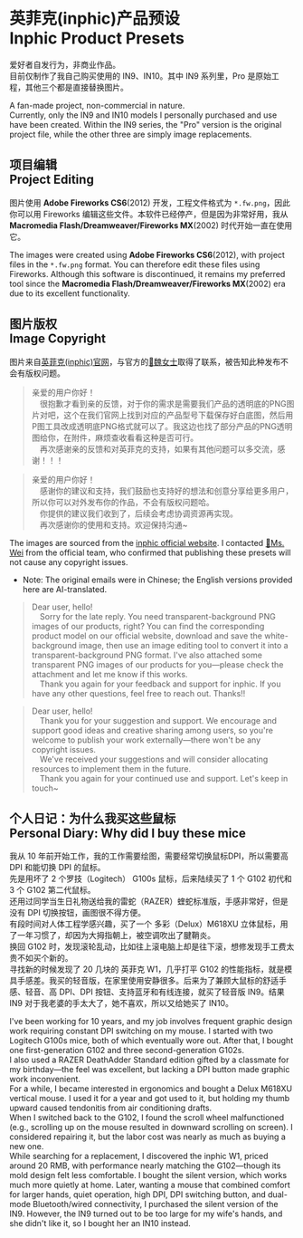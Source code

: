 # 英菲克(inphic)产品预设<br>Inphic Product Presets
爱好者自发行为，非商业作品。  
目前仅制作了我自己购买使用的 IN9、IN10。其中 IN9 系列里，Pro 是原始工程，其他三个都是直接替换图片。

A fan-made project, non-commercial in nature.  
Currently, only the IN9 and IN10 models I personally purchased and use have been created. Within the IN9 series, the "Pro" version is the original project file, while the other three are simply image replacements.

## 项目编辑<br>Project Editing
图片使用 **Adobe Fireworks CS6**(2012) 开发，工程文件格式为 `*.fw.png`，因此你可以用 Fireworks 编辑这些文件。本软件已经停产，但是因为非常好用，我从 **Macromedia Flash/Dreamweaver/Fireworks MX**(2002) 时代开始一直在使用它。

The images were created using **Adobe Fireworks CS6**(2012), with project files in the `*.fw.png` format. You can therefore edit these files using Fireworks. Although this software is discontinued, it remains my preferred tool since the **Macromedia Flash/Dreamweaver/Fireworks MX**(2002) era due to its excellent functionality.

## 图片版权<br>Image Copyright
图片来自[英菲克(inphic)官网](http://www.inphic.cn)，与官方的[📧魏女士](mailto:weixiaofeng@exmail.inphic.cn)取得了联系，被告知此种发布不会有版权问题。

>亲爱的用户你好！  
>&emsp;很抱歉才看到亲的反馈，对于你的需求是需要我们产品的透明底的PNG图片对吧，这个在我们官网上找到对应的产品型号下载保存好白底图，然后用P图工具改成透明底PNG格式就可以了。我这边也找了部分产品的PNG透明图给你，在附件，麻烦查收看看这种是否可行。  
>&emsp;再次感谢亲的反馈和对英菲克的支持，如果有其他问题可以多交流，感谢！！！

>亲爱的用户你好！  
>&emsp;感谢你的建议和支持，我们鼓励也支持好的想法和创意分享给更多用户，所以你可以对外发布你的作品，不会有版权问题哈。  
>&emsp;你提供的建议我们收到了，后续会考虑协调资源再实现。  
>&emsp;再次感谢你的使用和支持。欢迎保持沟通~

The images are sourced from the [inphic official website](http://www.inphic.cn). I contacted [📧Ms. Wei](mailto:weixiaofeng@exmail.inphic.cn) from the official team, who confirmed that publishing these presets will not cause any copyright issues.  

* Note: The original emails were in Chinese; the English versions provided here are AI-translated.

> Dear user, hello!  
>&emsp;Sorry for the late reply. You need transparent-background PNG images of our products, right? You can find the corresponding product model on our official website, download and save the white-background image, then use an image editing tool to convert it into a transparent-background PNG format. I've also attached some transparent PNG images of our products for you—please check the attachment and let me know if this works.  
>&emsp;Thank you again for your feedback and support for inphic. If you have any other questions, feel free to reach out. Thanks!!

> Dear user, hello!  
>&emsp;Thank you for your suggestion and support. We encourage and support good ideas and creative sharing among users, so you're welcome to publish your work externally—there won't be any copyright issues.  
>&emsp;We've received your suggestions and will consider allocating resources to implement them in the future.  
>&emsp;Thank you again for your continued use and support. Let's keep in touch~

## 个人日记：为什么我买这些鼠标<br>Personal Diary: Why did I buy these mice
我从 10 年前开始工作，我的工作需要绘图，需要经常切换鼠标DPI，所以需要高 DPI 和能切换 DPI 的鼠标。  
先是用坏了 2 个罗技（Logitech） G100s 鼠标，后来陆续买了 1 个 G102 初代和 3 个 G102 第二代鼠标。  
还用过同学当生日礼物送给我的雷蛇（RAZER）蝰蛇标准版，手感非常好，但是没有 DPI 切换按钮，画图很不得方便。  
有段时间对人体工程学感兴趣，买了一个 多彩（Delux）M618XU 立体鼠标，用了一年习惯了，却因为大拇指朝上，被空调吹出了腱鞘炎。  
换回 G102 时，发现滚轮乱动，比如往上滚电脑上却是往下滚，想修发现手工费太贵不如买个新的。  
寻找新的时候发现了 20 几块的 英菲克 W1，几乎打平 G102 的性能指标，就是模具手感差。我买的轻音版，在家里使用安静很多。后来为了兼顾大鼠标的舒适手感、轻音、高 DPI、DPI 按钮、支持蓝牙和有线连接，就买了轻音版 IN9。结果 IN9 对于我老婆的手太大了，她不喜欢，所以又给她买了 IN10。

I've been working for 10 years, and my job involves frequent graphic design work requiring constant DPI switching on my mouse. I started with two Logitech G100s mice, both of which eventually wore out. After that, I bought one first-generation G102 and three second-generation G102s.  
I also used a RAZER DeathAdder Standard edition gifted by a classmate for my birthday—the feel was excellent, but lacking a DPI button made graphic work inconvenient.  
For a while, I became interested in ergonomics and bought a Delux M618XU vertical mouse. I used it for a year and got used to it, but holding my thumb upward caused tendonitis from air conditioning drafts.  
When I switched back to the G102, I found the scroll wheel malfunctioned (e.g., scrolling up on the mouse resulted in downward scrolling on screen). I considered repairing it, but the labor cost was nearly as much as buying a new one.  
While searching for a replacement, I discovered the inphic W1, priced around 20 RMB, with performance nearly matching the G102—though its mold design felt less comfortable. I bought the silent version, which works much more quietly at home. Later, wanting a mouse that combined comfort for larger hands, quiet operation, high DPI, DPI switching button, and dual-mode Bluetooth/wired connectivity, I purchased the silent version of the IN9. However, the IN9 turned out to be too large for my wife's hands, and she didn't like it, so I bought her an IN10 instead.
